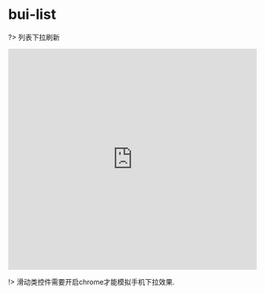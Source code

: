 # bui-list

?> 列表下拉刷新

<iframe width="100%" height="450" src="https://code.hcharts.cn/easybui/NtNLXs/share/result,js,html,css" allowfullscreen="allowfullscreen" frameborder="0"></iframe>

!> 滑动类控件需要开启chrome才能模拟手机下拉效果.